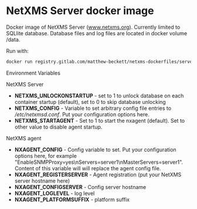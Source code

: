 # NetXMS Server docker image

Docker image of NetXMS Server (www.netxms.org). Currently limited to SQLlite database. Database files and log files are located in docker volume /data.

Run with:
```bash
docker run registry.gitlab.com/matthew-beckett/netxms-dockerfiles/server:3-8-314
```

Environment Variables

NetXMS Server
- **NETXMS\_UNLOCKONSTARTUP** - set to 1 to unlock database on each container startup (default), set to 0 to skip database unlocking
- **NETXMS\_CONFIG** - Variable to set arbitrary config file entries to _/etc/netxmsd.conf_. Put your configuration options here.
- **NETXMS\_STARTAGENT** - Set to 1 to start the nxagent (default). Set to other value to disable agent startup.

NetXMS agent 
- **NXAGENT_CONFIG** - Config variable to set. Put your configuration options here, for example "EnableSNMPProxy=yes\nServers=server1\nMasterServers=server1". Content of this variable will will replace the agent config file.
- **NXAGENT_REGISTERSERVER** - Agent registration (put your NetXMS server hostname here)
- **NXAGENT_CONFIGSERVER** - Config server hostname
- **NXAGENT_LOGLEVEL** - log level
- **NXAGENT_PLATFORMSUFFIX** - platform suffix
